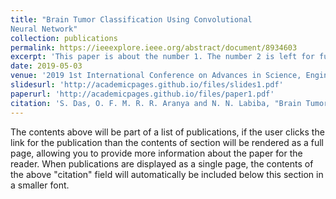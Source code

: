 ```yaml
---
title: "Brain Tumor Classification Using Convolutional
Neural Network"
collection: publications
permalink: https://ieeexplore.ieee.org/abstract/document/8934603
excerpt: 'This paper is about the number 1. The number 2 is left for future work.'
date: 2019-05-03
venue: '2019 1st International Conference on Advances in Science, Engineering and Robotics Technology (ICASERT)'
slidesurl: 'http://academicpages.github.io/files/slides1.pdf'
paperurl: 'http://academicpages.github.io/files/paper1.pdf'
citation: 'S. Das, O. F. M. R. R. Aranya and N. N. Labiba, "Brain Tumor Classification Using Convolutional Neural Network," 2019 1st International Conference on Advances in Science, Engineering and Robotics Technology (ICASERT), Dhaka, Bangladesh, 2019, pp. 1-5, doi: 10.1109/ICASERT.2019.8934603.'
---
```


The contents above will be part of a list of publications, if the user clicks the link for the publication than the contents of section will be rendered as a full page, allowing you to provide more information about the paper for the reader. When publications are displayed as a single page, the contents of the above "citation" field will automatically be included below this section in a smaller font.